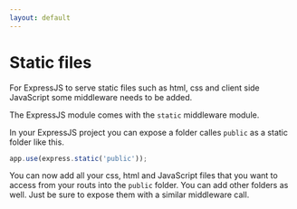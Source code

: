 ```yaml
---
layout: default
---
```


# Static files

For ExpressJS to serve static files such as html, css and client side JavaScript some middleware needs to be added.

The ExpressJS module comes with the `static` middleware module.

In your ExpressJS project you can expose a folder calles `public` as a static folder like this.

```javascript
app.use(express.static('public'));
```

You can now add all your css, html and JavaScript files that you want to access from your routs into the `public` folder. You can add other folders as well. Just be sure to expose them with a similar middleware call.
